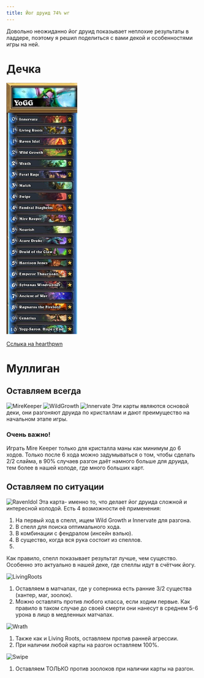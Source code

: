 ```yaml
---
title: Йог друид 74% wr
---
```

Довольно неожиданно йог друид показывает неплохие результаты в ладдере, поэтому я решил поделиться с вами декой и особенностями игры на ней.

# Дечка
![YoggDruid](img/ss+(2016-06-09+at+12.35.37).jpg "YoggDruid")

[Сслыка на hearthpwn](http://www.hearthpwn.com/decks/568187-yogg-druid)

# Муллиган

## Оставляем всегда
![MireKeeper](http://media-hearth.cursecdn.com/avatars/289/307/33162.png "MireKeeper")
![WildGrowth](http://media-hearth.cursecdn.com/avatars/147/402/282.png "WildGrowth")
![Innervate](http://media-hearth.cursecdn.com/avatars/148/97/548.png "Innervate")
Эти карты являются основой деки, они разгоняют друида по кристаллам и дают преимущество на начальном этапе игры. 

### Очень важно! 
Играть Mire Keeper только для кристалла маны как минимум до 6 ходов. Только после 6 хода можно задумываться о том, чтобы сделать 2/2 слайма, в 90% случаев разгон даёт намного больше для друида, тем более в нашей колоде, где много больших карт. 

## Оставляем по ситуации
![RavenIdol](http://media-hearth.cursecdn.com/avatars/272/424/27230.png "RavenIdol")
Эта карта- именно то, что делает йог друида сложной и интересной колодой. 
Есть 4 возможности её применения:
1. На первый ход в спелл, ищем Wild Growth и Innervate для разгона. 
2. В спелл для поиска оптимального хода.
3. В комбинации с фендралом (инсейн вэлью). 
4. В существо, когда вся рука состоит из спеллов.
5. 
Как правило, спелл  показывает результат лучше, чем существо. Особенно это актуально в нашей деке, где спеллы идут в счётчик йогу. 

![LivingRoots](http://media-hearth.cursecdn.com/avatars/252/568/22329.png "LivingRoots")

1. Оставляем в матчапах, где у соперника есть ранние 3/2 существа (хантер, маг, зоолок).
2. Можно оставлять против любого класса, если ходим первые. Как правило в таком случае до своей смерти они нанесут в среднем 5-6 урона в лицо в медленных матчапах.

![Wrath](http://media-hearth.cursecdn.com/avatars/148/21/633.png "Wrath")

1. Также как и Living Roots, оставляем против ранней агрессии. 
2. При наличии любой карты на разгон оставляем 100%.

![Swipe](http://media-hearth.cursecdn.com/avatars/147/399/620.png "Swipe")

1. Оставляем ТОЛЬКО против зоолоков при наличии карты на разгон. 




